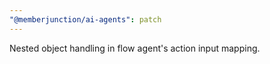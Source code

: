 ```yaml
---
"@memberjunction/ai-agents": patch
---
```


Nested object handling in flow agent's action input mapping.
